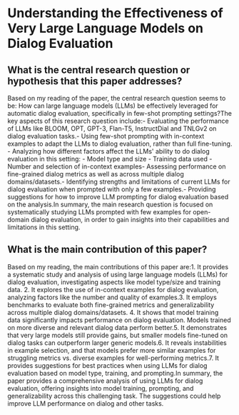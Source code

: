 # Understanding the Effectiveness of Very Large Language Models on Dialog   Evaluation

## What is the central research question or hypothesis that this paper addresses?

Based on my reading of the paper, the central research question seems to be: How can large language models (LLMs) be effectively leveraged for automatic dialog evaluation, specifically in few-shot prompting settings?The key aspects of this research question include:- Evaluating the performance of LLMs like BLOOM, OPT, GPT-3, Flan-T5, InstructDial and TNLGv2 on dialog evaluation tasks.- Using few-shot prompting with in-context examples to adapt the LLMs to dialog evaluation, rather than full fine-tuning. - Analyzing how different factors affect the LLMs' ability to do dialog evaluation in this setting:    - Model type and size    - Training data used    - Number and selection of in-context examples- Assessing performance on fine-grained dialog metrics as well as across multiple dialog domains/datasets.- Identifying strengths and limitations of current LLMs for dialog evaluation when prompted with only a few examples.- Providing suggestions for how to improve LLM prompting for dialog evaluation based on the analysis.In summary, the main research question is focused on systematically studying LLMs prompted with few examples for open-domain dialog evaluation, in order to gain insights into their capabilities and limitations in this setting.


## What is the main contribution of this paper?

Based on my reading, the main contributions of this paper are:1. It provides a systematic study and analysis of using large language models (LLMs) for dialog evaluation, investigating aspects like model type/size and training data. 2. It explores the use of in-context examples for dialog evaluation, analyzing factors like the number and quality of examples.3. It employs benchmarks to evaluate both fine-grained metrics and generalizability across multiple dialog domains/datasets. 4. It shows that model training data significantly impacts performance on dialog evaluation. Models trained on more diverse and relevant dialog data perform better.5. It demonstrates that very large models still provide gains, but smaller models fine-tuned on dialog tasks can outperform larger generic models.6. It reveals instabilities in example selection, and that models prefer more similar examples for struggling metrics vs. diverse examples for well-performing metrics.7. It provides suggestions for best practices when using LLMs for dialog evaluation based on model type, training, and prompting.In summary, the paper provides a comprehensive analysis of using LLMs for dialog evaluation, offering insights into model training, prompting, and generalizability across this challenging task. The suggestions could help improve LLM performance on dialog and other tasks.
